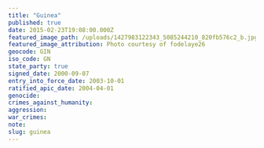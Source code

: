 ```yaml
---
title: "Guinea"
published: true
date: 2015-02-23T19:08:00.000Z
featured_image_path: /uploads/1427983122343_5085244210_820fb576c2_b.jpg
featured_image_attribution: Photo courtesy of fodelaye26
geocode: GIN
iso_code: GN
state_party: true
signed_date: 2000-09-07
entry_into_force_date: 2003-10-01
ratified_apic_date: 2004-04-01
genocide:
crimes_against_humanity:
aggression:
war_crimes:
note:
slug: guinea
---
```

